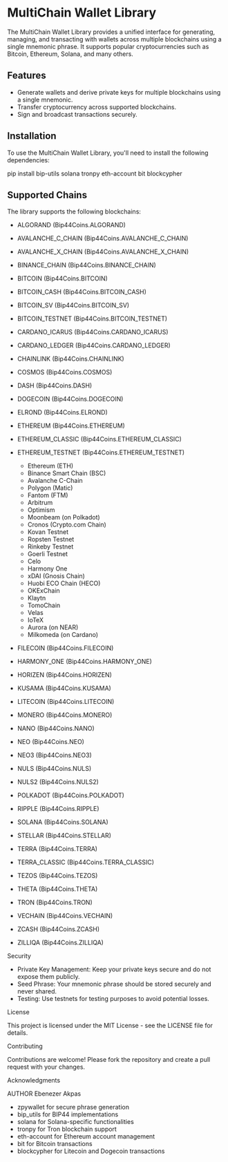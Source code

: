# MultiChain Wallet Library

The MultiChain Wallet Library provides a unified interface for generating, managing, and transacting with wallets across multiple blockchains using a single mnemonic phrase. It supports popular cryptocurrencies such as Bitcoin, Ethereum, Solana, and many others.

## Features

- Generate wallets and derive private keys for multiple blockchains using a single mnemonic.
- Transfer cryptocurrency across supported blockchains.
- Sign and broadcast transactions securely.

## Installation

To use the MultiChain Wallet Library, you'll need to install the following dependencies:

pip install bip-utils solana tronpy eth-account bit blockcypher

## Supported Chains

The library supports the following blockchains:

- ALGORAND (Bip44Coins.ALGORAND)
- AVALANCHE_C_CHAIN (Bip44Coins.AVALANCHE_C_CHAIN)
- AVALANCHE_X_CHAIN (Bip44Coins.AVALANCHE_X_CHAIN)
- BINANCE_CHAIN (Bip44Coins.BINANCE_CHAIN)
- BITCOIN (Bip44Coins.BITCOIN)
- BITCOIN_CASH (Bip44Coins.BITCOIN_CASH)
- BITCOIN_SV (Bip44Coins.BITCOIN_SV)
- BITCOIN_TESTNET (Bip44Coins.BITCOIN_TESTNET)
- CARDANO_ICARUS (Bip44Coins.CARDANO_ICARUS)
- CARDANO_LEDGER (Bip44Coins.CARDANO_LEDGER)
- CHAINLINK (Bip44Coins.CHAINLINK)
- COSMOS (Bip44Coins.COSMOS)
- DASH (Bip44Coins.DASH)
- DOGECOIN (Bip44Coins.DOGECOIN)
- ELROND (Bip44Coins.ELROND)
- ETHEREUM (Bip44Coins.ETHEREUM)
- ETHEREUM_CLASSIC (Bip44Coins.ETHEREUM_CLASSIC)
- ETHEREUM_TESTNET (Bip44Coins.ETHEREUM_TESTNET)
    - Ethereum (ETH)
    - Binance Smart Chain (BSC)
    - Avalanche C-Chain
    - Polygon (Matic)
    - Fantom (FTM)
    - Arbitrum
    - Optimism
    - Moonbeam (on Polkadot)
    - Cronos (Crypto.com Chain)
    - Kovan Testnet
    - Ropsten Testnet
    - Rinkeby Testnet
    - Goerli Testnet
    - Celo
    - Harmony One
    - xDAI (Gnosis Chain)
    - Huobi ECO Chain (HECO)
    - OKExChain
    - Klaytn
    - TomoChain
    - Velas
    - IoTeX
    - Aurora (on NEAR)
    - Milkomeda (on Cardano)

- FILECOIN (Bip44Coins.FILECOIN)
- HARMONY_ONE (Bip44Coins.HARMONY_ONE)
- HORIZEN (Bip44Coins.HORIZEN)
- KUSAMA (Bip44Coins.KUSAMA)
- LITECOIN (Bip44Coins.LITECOIN)
- MONERO (Bip44Coins.MONERO)
- NANO (Bip44Coins.NANO)
- NEO (Bip44Coins.NEO)
- NEO3 (Bip44Coins.NEO3)
- NULS (Bip44Coins.NULS)
- NULS2 (Bip44Coins.NULS2)
- POLKADOT (Bip44Coins.POLKADOT)
- RIPPLE (Bip44Coins.RIPPLE)
- SOLANA (Bip44Coins.SOLANA)
- STELLAR (Bip44Coins.STELLAR)
- TERRA (Bip44Coins.TERRA)
- TERRA_CLASSIC (Bip44Coins.TERRA_CLASSIC)
- TEZOS (Bip44Coins.TEZOS)
- THETA (Bip44Coins.THETA)
- TRON (Bip44Coins.TRON)
- VECHAIN (Bip44Coins.VECHAIN)
- ZCASH (Bip44Coins.ZCASH)
- ZILLIQA (Bip44Coins.ZILLIQA)

Security

- Private Key Management: Keep your private keys secure and do not expose them publicly.
- Seed Phrase: Your mnemonic phrase should be stored securely and never shared.
- Testing: Use testnets for testing purposes to avoid potential losses.

License

This project is licensed under the MIT License - see the LICENSE file for details.

Contributing

Contributions are welcome! Please fork the repository and create a pull request with your changes.

Acknowledgments

AUTHOR
Ebenezer Akpas

- zpywallet for secure phrase generation
- bip_utils for BIP44 implementations
- solana for Solana-specific functionalities
- tronpy for Tron blockchain support
- eth-account for Ethereum account management
- bit for Bitcoin transactions
- blockcypher for Litecoin and Dogecoin transactions
